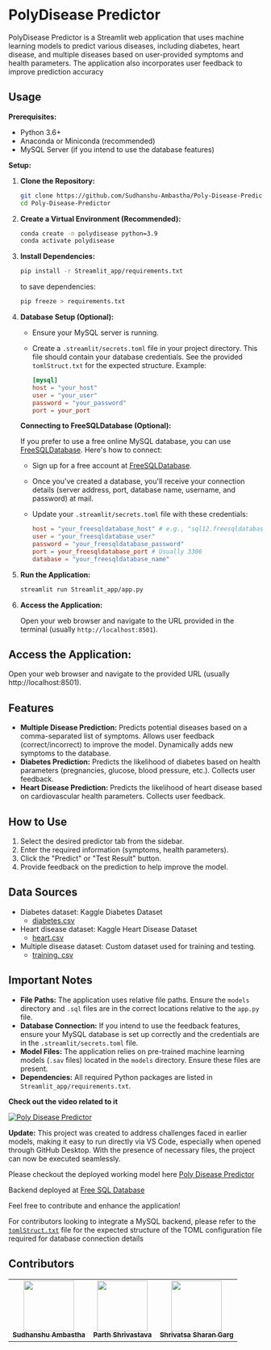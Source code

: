 # PolyDisease Predictor

PolyDisease Predictor is a Streamlit web application that uses machine learning models to predict various diseases, including diabetes, heart disease, and multiple diseases based on user-provided symptoms and health parameters. The application also incorporates user feedback to improve prediction accuracy

## Usage

**Prerequisites:**

  * Python 3.6+
  * Anaconda or Miniconda (recommended)
  * MySQL Server (if you intend to use the database features)

**Setup:**

1.  **Clone the Repository:**

    ```bash
    git clone https://github.com/Sudhanshu-Ambastha/Poly-Disease-Predictor.git
    cd Poly-Disease-Predictor
    ```

2.  **Create a Virtual Environment (Recommended):**

    ```bash
    conda create -n polydisease python=3.9
    conda activate polydisease
    ```

3.  **Install Dependencies:**

    ```bash
    pip install -r Streamlit_app/requirements.txt
    ```
    to save dependencies:
    ```bash
    pip freeze > requirements.txt
    ```

4.  **Database Setup (Optional):**

      * Ensure your MySQL server is running.

      * Create a `.streamlit/secrets.toml` file in your project directory.  This file should contain your database credentials.  See the provided `tomlStruct.txt` for the expected structure.  Example:

        ```toml
        [mysql]
        host = "your_host"
        user = "your_user"
        password = "your_password"
        port = your_port
        ```

    **Connecting to FreeSQLDatabase (Optional):**

      If you prefer to use a free online MySQL database, you can use [FreeSQLDatabase](https://www.freesqldatabase.com/). Here's how to connect:

      * Sign up for a free account at [FreeSQLDatabase](https://www.freesqldatabase.com/).
      * Once you've created a database, you'll receive your connection details (server address, port, database name, username, and password) at mail.
      * Update your `.streamlit/secrets.toml` file with these credentials:

          ```toml
          host = "your_freesqldatabase_host" # e.g., "sql12.freesqldatabase.com"
          user = "your_freesqldatabase_user"
          password = "your_freesqldatabase_password"
          port = your_freesqldatabase_port # Usually 3306
          database = "your_freesqldatabase_name"
          ```

1.  **Run the Application:**

    ```bash
    streamlit run Streamlit_app/app.py
    ```

2.  **Access the Application:**

    Open your web browser and navigate to the URL provided in the terminal (usually `http://localhost:8501`).

## Access the Application:

Open your web browser and navigate to the provided URL (usually http://localhost:8501).

## Features

  * **Multiple Disease Prediction:** Predicts potential diseases based on a comma-separated list of symptoms.  Allows user feedback (correct/incorrect) to improve the model.  Dynamically adds new symptoms to the database.
  * **Diabetes Prediction:** Predicts the likelihood of diabetes based on health parameters (pregnancies, glucose, blood pressure, etc.).  Collects user feedback.
  * **Heart Disease Prediction:** Predicts the likelihood of heart disease based on cardiovascular health parameters. Collects user feedback.

## How to Use

1.  Select the desired predictor tab from the sidebar.
2.  Enter the required information (symptoms, health parameters).
3.  Click the "Predict" or "Test Result" button.
4.  Provide feedback on the prediction to help improve the model.

## Data Sources

- Diabetes dataset: Kaggle Diabetes Dataset
  - [diabetes.csv](https://www.kaggle.com/datasets/akshaydattatraykhare/diabetes-dataset)
- Heart disease dataset: Kaggle Heart Disease Dataset
  - [heart.csv](https://www.kaggle.com/code/desalegngeb/heart-disease-predictions/input)
- Multiple disease dataset: Custom dataset used for training and testing.
  - [training. csv](https://www.kaggle.com/datasets/kaushil268/disease-prediction-using-machine-learning)

## Important Notes

  * **File Paths:** The application uses relative file paths.  Ensure the `models` directory and `.sql` files are in the correct locations relative to the `app.py` file.
  * **Database Connection:** If you intend to use the feedback features, ensure your MySQL database is set up correctly and the credentials are in the `.streamlit/secrets.toml` file.
  * **Model Files:** The application relies on pre-trained machine learning models (`.sav` files) located in the `models` directory.  Ensure these files are present.
  * **Dependencies:** All required Python packages are listed in `Streamlit_app/requirements.txt`.

**Check out the video related to it**

[![Poly Disease Predictor](https://img.youtube.com/vi/G7AvMkZ0VGM/0.jpg)](https://www.youtube.com/watch?v=G7AvMkZ0VGM&t=1s "Poly Disease Predictor")

**Update:**
This project was created to address challenges faced in earlier models, making it easy to run directly via VS Code, especially when opened through GitHub Desktop. With the presence of necessary files, the project can now be executed seamlessly.

Please checkout the deployed working model here [Poly Disease Predictor](https://poly-disease-predictor.streamlit.app/)

Backend deployed at [Free SQL Database](https://www.freesqldatabase.com/account/)

Feel free to contribute and enhance the application!

For contributors looking to integrate a MySQL backend, please refer to the [`tomlStruct.txt`](./.streamlit/tomlStruct.txt) file for the expected structure of the TOML configuration file required for database connection details

## Contributors

<table>
    <tr>
        <td align="center">
        <a href="http://github.com/Sudhanshu-Ambastha">
            <img src="https://avatars.githubusercontent.com/u/135802131?v=4" width="100px;" alt=""/>
            <br />
            <sub><b>Sudhanshu Ambastha </b></sub>
        </a>
        <br />
    </td>
    <td align="center">
        <a href="https://github.com/Vishwas567917">
            <img src="https://avatars.githubusercontent.com/u/139749696?s=100&v=4" width="100px;" alt=""/>
            <br />
            <sub><b>Parth Shrivastava</b></sub>
        </a>
        <br />
    </td>
    <td align="center">
        <a href="https://github.com/Shrivatsa-Sharan-Garg">
            <img src="https://avatars.githubusercontent.com/u/179140208?v=4" width="100px;" alt=""/>
            <br />
            <sub><b>Shrivatsa Sharan Garg</b></sub>
        </a>
        <br/>
    </td>
    </tr>
</table>
